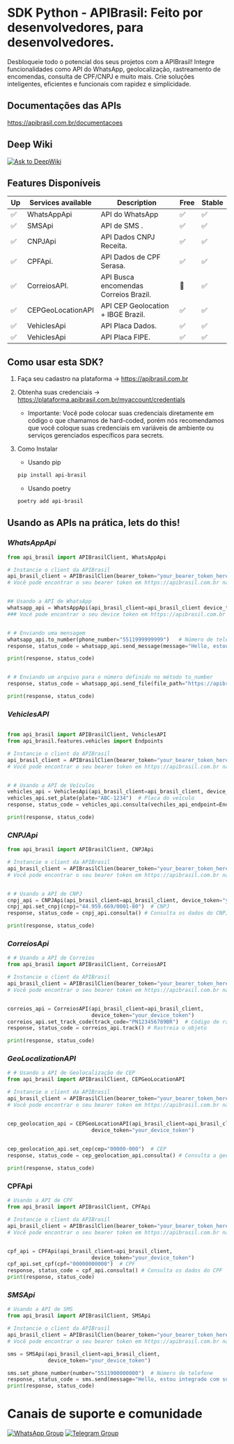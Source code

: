 # SDK Python - APIBrasil: Feito por desenvolvedores, para desenvolvedores.

Desbloqueie todo o potencial dos seus projetos com a APIBrasil! Integre funcionalidades como API do WhatsApp, geolocalização, rastreamento de encomendas, consulta de CPF/CNPJ e muito mais. Crie soluções inteligentes, eficientes e funcionais com rapidez e simplicidade.

## Documentações das APIs
https://apibrasil.com.br/documentacoes

## Deep Wiki
[![Ask to DeepWiki](https://deepwiki.com/badge.svg)](https://deepwiki.com/ivanildobarauna-dev/apibrasil-py)


## Features Disponíveis

| Up  | Services available            | Description       | Free    | Stable   |
------|-------------------------------|-------------------|---------| -------------------------| 
| ✅ | WhatsAppApi                   | API do WhatsApp                         |   ✅                      | ✅                   
| ✅ | SMSApi                        | API de SMS              .               |   ✅                      | ✅                   
| ✅ | CNPJApi                       | API Dados CNPJ Receita.                 |   ✅                      | ✅                   
| ✅ | CPFApi.                       | API Dados de CPF Serasa.                |   ✅                      | ✅                   
| ✅ | CorreiosAPI.                  | API Busca encomendas Correios Brazil.   |   🚧                      | ✅                   
| ✅ | CEPGeoLocationAPI             | API CEP Geolocation + IBGE Brazil.      |   ✅                      | ✅                   
| ✅ | VehiclesApi                   | API Placa Dados.                        |   ✅                      | ✅                   
| ✅ | VehiclesApi                   | API Placa FIPE.                         |   ✅                      | ✅                   


## Como usar esta SDK? 

1. Faça seu cadastro na plataforma -> https://apibrasil.com.br

2. Obtenha suas credenciais -> https://plataforma.apibrasil.com.br/myaccount/credentials
    - Importante: Você pode colocar suas credenciais diretamente em código o que chamamos de hard-coded, porém nós recomendamos que você coloque suas credenciais em variáveis de ambiente ou serviços gerenciados específicos para secrets.

2. Como Instalar

    * Usando pip

    ``` bash
    pip install api-brasil 
    ```

    * Usando poetry

    ``` bash
    poetry add api-brasil 
    ```


## Usando as APIs na prática, lets do this!

### _WhatsAppApi_
```python
from api_brasil import APIBrasilClient, WhatsAppApi

# Instancie o client da APIBrasil
api_brasil_client = APIBrasilClien(bearer_token="your_bearer_token_here")
# Você pode encontrar o seu bearer token em https://apibrasil.com.br na área de Credenciais


## Usando a API de WhatsApp
whatsapp_api = WhatsAppApi(api_brasil_client=api_brasil_client device_token="your_device_token_here") 
### Você pode encontrar o seu device token em https://apibrasil.com.br na área de Dispositivos


# # Enviando uma mensagem
whatsapp_api.to_number(phone_number="5511999999999")   # Número de telefone para enviar a mensagem
response, status_code = whatsapp_api.send_message(message="Hello, estou integrado com sucesso com Api Brasil!")

print(response, status_code)


# # Enviando um arquivo para o número definido no método to_number
response, status_code = whatsapp_api.send_file(file_path="https://apibrasil.io/img/capa.png", file_description="Bem vindo a API Brasil")

print(response, status_code)

```
### _VehiclesAPI_

```python

from api_brasil import APIBrasilClient, VehiclesAPI
from api_brasil.features.vehicles import Endpoints

# Instancie o client da APIBrasil
api_brasil_client = APIBrasilClien(bearer_token="your_bearer_token_here")
# Você pode encontrar o seu bearer token em https://apibrasil.com.br na área de Credenciais


# # Usando a API de Veículos
vehicles_api = VehiclesApi(api_brasil_client=api_brasil_client, device_token="your_device_token_here")
vehicles_api.set_plate(plate="ABC-1234")  # Placa do veículo
response, status_code = vehicles_api.consulta(vechiles_api_endpoint=Endpoints.dados) # Consulta os dados do veículo

print(response, status_code)
```

### _CNPJApi_
```python
from api_brasil import APIBrasilClient, CNPJApi

# Instancie o client da APIBrasil
api_brasil_client = APIBrasilClien(bearer_token="your_bearer_token_here")
# Você pode encontrar o seu bearer token em https://apibrasil.com.br na área de Credenciais


# # Usando a API de CNPJ
cnpj_api = CNPJApi(api_brasil_client=api_brasil_client, device_token="your_device_token_here")
cnpj_api.set_cnpj(cnpj="44.959.669/0001-80")  # CNPJ
response, status_code = cnpj_api.consulta() # Consulta os dados do CNPJ

print(response, status_code)
```

### _CorreiosApi_
```python
# # Usando a API de Correios
from api_brasil import APIBrasilClient, CorreiosAPI

# Instancie o client da APIBrasil
api_brasil_client = APIBrasilClien(bearer_token="your_bearer_token_here")
# Você pode encontrar o seu bearer token em https://apibrasil.com.br na área de Credenciais


correios_api = CorreiosAPI(api_brasil_client=api_brasil_client,
                           device_token="your_device_token")
correios_api.set_track_code(track_code="PN123456789BR")  # Código de rastreamento
response, status_code = correios_api.track() # Rastreia o objeto

print(response, status_code)

```

### _GeoLocalizationAPI_
```python
# # Usando a API de Geolocalização de CEP
from api_brasil import APIBrasilClient, CEPGeoLocationAPI

# Instancie o client da APIBrasil
api_brasil_client = APIBrasilClien(bearer_token="your_bearer_token_here")
# Você pode encontrar o seu bearer token em https://apibrasil.com.br na área de Credenciais


cep_geolocation_api = CEPGeoLocationAPI(api_brasil_client=api_brasil_client,
                           device_token="your_device_token")
                           

cep_geolocation_api.set_cep(cep="00000-000")  # CEP
response, status_code = cep_geolocation_api.consulta() # Consulta a geolocalização do CEP

print(response, status_code)
```

### CPFApi
```python
# Usando a API de CPF
from api_brasil import APIBrasilClient, CPFApi

# Instancie o client da APIBrasil
api_brasil_client = APIBrasilClien(bearer_token="your_bearer_token_here")
# Você pode encontrar o seu bearer token em https://apibrasil.com.br na área de Credenciais


cpf_api = CPFApi(api_brasil_client=api_brasil_client,
                           device_token="your_device_token")
cpf_api.set_cpf(cpf="00000000000")  # CPF
response, status_code = cpf_api.consulta() # Consulta os dados do CPF
print(response, status_code)

```

### _SMSApi_
```python
# Usando a API de SMS
from api_brasil import APIBrasilClient, SMSApi

# Instancie o client da APIBrasil
api_brasil_client = APIBrasilClien(bearer_token="your_bearer_token_here")
# Você pode encontrar o seu bearer token em https://apibrasil.com.br na área de Credenciais

sms = SMSApi(api_brasil_client=api_brasil_client,
             device_token="your_device_token")

sms.set_phone_number(number="5511900000000")  # Número de telefone 
response, status_code = sms.send(message="Hello, estou integrado com sucesso com Api Brasil!") # Envia a mensagem
print(response, status_code)
```

# Canais de suporte e comunidade
[![WhatsApp Group](https://img.shields.io/badge/WhatsApp-Group-25D366?logo=whatsapp)](https://chat.whatsapp.com/EeAWALQb6Ga5oeTbG7DD2k)
[![Telegram Group](https://img.shields.io/badge/Telegram-Group-32AFED?logo=telegram)](https://t.me/apigratisoficial)
